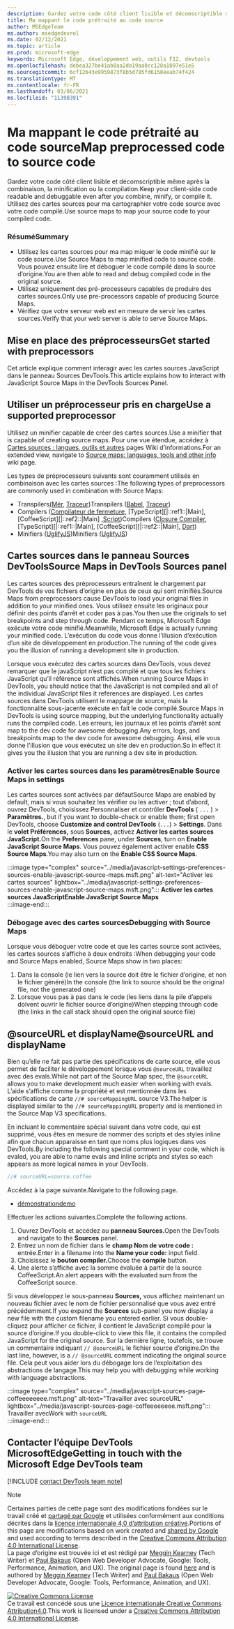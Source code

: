 ```yaml
---
description: Gardez votre code côté client lisible et décomscriptible même après la combinaison, la minification ou la compilation.
title: Ma mappant le code prétraité au code source
author: MSEdgeTeam
ms.author: msedgedevrel
ms.date: 02/12/2021
ms.topic: article
ms.prod: microsoft-edge
keywords: Microsoft Edge, développement web, outils F12, devtools
ms.openlocfilehash: debea327be41ab8aa2da19aa8cc128a1897e51e5
ms.sourcegitcommit: 6cf12643e9959873f8b5d785fd6158eeab74f424
ms.translationtype: MT
ms.contentlocale: fr-FR
ms.lasthandoff: 03/06/2021
ms.locfileid: "11398391"
---
```

<!-- Copyright Meggin Kearney and Paul Bakaus

   Licensed under the Apache License, Version 2.0 (the "License");
   you may not use this file except in compliance with the License.
   You may obtain a copy of the License at

       https://www.apache.org/licenses/LICENSE-2.0

   Unless required by applicable law or agreed to in writing, software
   distributed under the License is distributed on an "AS IS" BASIS,
   WITHOUT WARRANTIES OR CONDITIONS OF ANY KIND, either express or implied.
   See the License for the specific language governing permissions and
   limitations under the License.  -->  

# <a name="map-preprocessed-code-to-source-code"></a><span data-ttu-id="3e474-104">Ma mappant le code prétraité au code source</span><span class="sxs-lookup"><span data-stu-id="3e474-104">Map preprocessed code to source code</span></span>  

<span data-ttu-id="3e474-105">Gardez votre code côté client lisible et décomscriptible même après la combinaison, la minification ou la compilation.</span><span class="sxs-lookup"><span data-stu-id="3e474-105">Keep your client-side code readable and debuggable even after you combine, minify, or compile it.</span></span>  <span data-ttu-id="3e474-106">Utilisez des cartes sources pour ma cartographier votre code source avec votre code compilé.</span><span class="sxs-lookup"><span data-stu-id="3e474-106">Use source maps to map your source code to your compiled code.</span></span>  

### <a name="summary"></a><span data-ttu-id="3e474-107">Résumé</span><span class="sxs-lookup"><span data-stu-id="3e474-107">Summary</span></span>  

*   <span data-ttu-id="3e474-108">Utilisez les cartes sources pour ma map miquer le code minifié sur le code source.</span><span class="sxs-lookup"><span data-stu-id="3e474-108">Use Source Maps to map minified code to source code.</span></span>  <span data-ttu-id="3e474-109">Vous pouvez ensuite lire et déboguer le code compilé dans la source d’origine.</span><span class="sxs-lookup"><span data-stu-id="3e474-109">You are then able to read and debug compiled code in the original source.</span></span>  
*   <span data-ttu-id="3e474-110">Utilisez uniquement des pré-processeurs capables de produire des cartes sources.</span><span class="sxs-lookup"><span data-stu-id="3e474-110">Only use pre-processors capable of producing Source Maps.</span></span>  
*   <span data-ttu-id="3e474-111">Vérifiez que votre serveur web est en mesure de servir les cartes sources.</span><span class="sxs-lookup"><span data-stu-id="3e474-111">Verify that your web server is able to serve Source Maps.</span></span>  
    
<!--todo: add link to preprocessors capable of producing Source Maps when section is available -->  
<!--[]: /web/tools/setup/setup-preprocessors?#supported_preprocessors ""  -->  

## <a name="get-started-with-preprocessors"></a><span data-ttu-id="3e474-112">Mise en place des préprocesseurs</span><span class="sxs-lookup"><span data-stu-id="3e474-112">Get started with preprocessors</span></span>  

<span data-ttu-id="3e474-113">Cet article explique comment interagir avec les cartes sources JavaScript dans le panneau Sources DevTools.</span><span class="sxs-lookup"><span data-stu-id="3e474-113">This article explains how to interact with JavaScript Source Maps in the DevTools Sources Panel.</span></span>  <!--For a first overview of what preprocessors are, how each may help, and how Source Maps work; navigate to Set Up CSS & JS Preprocessors.  -->  

<!--todo: add link to Set Up CSS & JS Preprocessors when section is available -->  
<!--[]: /web/tools/setup/setup-preprocessors#debugging-and-editing-preprocessed-content ""  -->  

## <a name="use-a-supported-preprocessor"></a><span data-ttu-id="3e474-114">Utiliser un préprocesseur pris en charge</span><span class="sxs-lookup"><span data-stu-id="3e474-114">Use a supported preprocessor</span></span>  

<span data-ttu-id="3e474-115">Utilisez un minifier capable de créer des cartes sources.</span><span class="sxs-lookup"><span data-stu-id="3e474-115">Use a minifier that is capable of creating source maps.</span></span>  <!--For the most popular options, navigate to preprocessor support section.  -->  <span data-ttu-id="3e474-116">Pour une vue étendue, accédez à [Cartes sources : langues, outils et autres][GitHubWikiSourceMapsLanguagesTools] pages Wiki d’informations.</span><span class="sxs-lookup"><span data-stu-id="3e474-116">For an extended view, navigate to [Source maps: languages, tools and other info][GitHubWikiSourceMapsLanguagesTools] wiki page.</span></span>  

<!--todo: add link to display the preprocessor support section when section is available -->  
<!--[]: /web/tools/setup/setup-preprocessors?#supported_preprocessors ""  -->  

<span data-ttu-id="3e474-117">Les types de préprocesseurs suivants sont couramment utilisés en combinaison avec les cartes sources :</span><span class="sxs-lookup"><span data-stu-id="3e474-117">The following types of preprocessors are commonly used in combination with Source Maps:</span></span>  

*   <span data-ttu-id="3e474-118">Transpilers[\(Mér,][BabelJS] [Traceur][GitHubWikiGoogleTraceurCompiler]\)</span><span class="sxs-lookup"><span data-stu-id="3e474-118">Transpilers \([Babel][BabelJS], [Traceur][GitHubWikiGoogleTraceurCompiler]\)</span></span>  
*   <span data-ttu-id="3e474-119">Compilers \([Compilateur de fermeture,][GitHubGoogleClosureCompiler] [TypeScript][|::ref1::|Main], [CoffeeScript][|::ref2::|Main] [,Script][DartMain]\)</span><span class="sxs-lookup"><span data-stu-id="3e474-119">Compilers \([Closure Compiler][GitHubGoogleClosureCompiler], [TypeScript][|::ref1::|Main], [CoffeeScript][|::ref2::|Main], [Dart][DartMain]\)</span></span>  
*   <span data-ttu-id="3e474-120">Minifiers \([UglifyJS][GitHubMishooUglifyJS]\)</span><span class="sxs-lookup"><span data-stu-id="3e474-120">Minifiers \([UglifyJS][GitHubMishooUglifyJS]\)</span></span>  
    
## <a name="source-maps-in-devtools-sources-panel"></a><span data-ttu-id="3e474-121">Cartes sources dans le panneau Sources DevTools</span><span class="sxs-lookup"><span data-stu-id="3e474-121">Source Maps in DevTools Sources panel</span></span>  

<span data-ttu-id="3e474-122">Les cartes sources des préprocesseurs entraînent le chargement par DevTools de vos fichiers d’origine en plus de ceux qui sont minifiés.</span><span class="sxs-lookup"><span data-stu-id="3e474-122">Source Maps from preprocessors cause DevTools to load your original files in addition to your minified ones.</span></span>  <span data-ttu-id="3e474-123">Vous utilisez ensuite les originaux pour définir des points d’arrêt et coder pas à pas.</span><span class="sxs-lookup"><span data-stu-id="3e474-123">You then use the originals to set breakpoints and step through code.</span></span>  <span data-ttu-id="3e474-124">Pendant ce temps, Microsoft Edge exécute votre code minifié.</span><span class="sxs-lookup"><span data-stu-id="3e474-124">Meanwhile, Microsoft Edge is actually running your minified code.</span></span>  <span data-ttu-id="3e474-125">L’exécution du code vous donne l’illusion d’exécution d’un site de développement en production.</span><span class="sxs-lookup"><span data-stu-id="3e474-125">The running of the code gives you the illusion of running a development site in production.</span></span>  

<span data-ttu-id="3e474-126">Lorsque vous exécutez des cartes sources dans DevTools, vous devez remarquer que le javaScript n’est pas compilé et que tous les fichiers JavaScript qu’il référence sont affichés.</span><span class="sxs-lookup"><span data-stu-id="3e474-126">When running Source Maps in DevTools, you should notice that the JavaScript is not compiled and all of the individual JavaScript files it references are displayed.</span></span>  <span data-ttu-id="3e474-127">Les cartes sources dans DevTools utilisent le mappage de source, mais la fonctionnalité sous-jacente exécute en fait le code compilé.</span><span class="sxs-lookup"><span data-stu-id="3e474-127">Source Maps in DevTools is using source mapping, but the underlying functionality actually runs the compiled code.</span></span>  <span data-ttu-id="3e474-128">Les erreurs, les journaux et les points d’arrêt sont map to the dev code for awesome debugging.</span><span class="sxs-lookup"><span data-stu-id="3e474-128">Any errors, logs, and breakpoints map to the dev code for awesome debugging.</span></span>  <span data-ttu-id="3e474-129">Ainsi, elle vous donne l’illusion que vous exécutez un site dev en production.</span><span class="sxs-lookup"><span data-stu-id="3e474-129">So in effect it gives you the illusion that you are running a dev site in production.</span></span>  

### <a name="enable-source-maps-in-settings"></a><span data-ttu-id="3e474-130">Activer les cartes sources dans les paramètres</span><span class="sxs-lookup"><span data-stu-id="3e474-130">Enable Source Maps in settings</span></span>  

<span data-ttu-id="3e474-131">Les cartes sources sont activées par défaut</span><span class="sxs-lookup"><span data-stu-id="3e474-131">Source Maps are enabled by default</span></span><!-- \(as of Microsoft Edge 39\)--><span data-ttu-id="3e474-132">, mais si vous souhaitez les vérifier ou les activer ; tout d’abord, ouvrez DevTools, choisissez Personnaliser et contrôler **DevTools** \( `...` \) > **Paramètres.**</span><span class="sxs-lookup"><span data-stu-id="3e474-132">, but if you want to double-check or enable them; first open DevTools, choose **Customize and control DevTools** \(`...`\) > **Settings**.</span></span>  <span data-ttu-id="3e474-133">Dans le **volet Préférences,** sous **Sources,** activez **Activer les cartes sources JavaScript.**</span><span class="sxs-lookup"><span data-stu-id="3e474-133">On the **Preferences** pane, under **Sources**, turn on **Enable JavaScript Source Maps**.</span></span>  <span data-ttu-id="3e474-134">Vous pouvez également activer enable **CSS Source Maps**.</span><span class="sxs-lookup"><span data-stu-id="3e474-134">You may also turn on the **Enable CSS Source Maps**.</span></span>  

:::image type="complex" source="../media/javascript-settings-preferences-sources-enable-javascript-source-maps.msft.png" alt-text="Activer les cartes sources" lightbox="../media/javascript-settings-preferences-sources-enable-javascript-source-maps.msft.png":::
   **<span data-ttu-id="3e474-136">Activer les cartes sources JavaScript</span><span class="sxs-lookup"><span data-stu-id="3e474-136">Enable JavaScript Source Maps</span></span>**  
:::image-end:::  

### <a name="debugging-with-source-maps"></a><span data-ttu-id="3e474-137">Débogage avec des cartes sources</span><span class="sxs-lookup"><span data-stu-id="3e474-137">Debugging with Source Maps</span></span>  

<span data-ttu-id="3e474-138">Lorsque vous déboguer votre code et que les cartes source sont activées, les cartes sources s’affiche à deux endroits :</span><span class="sxs-lookup"><span data-stu-id="3e474-138">When debugging your code and Source Maps enabled, Source Maps show in two places:</span></span>  

1.  <span data-ttu-id="3e474-139">Dans la console \(le lien vers la source doit être le fichier d’origine, et non le fichier généré\)</span><span class="sxs-lookup"><span data-stu-id="3e474-139">In the console \(the link to source should be the original file, not the generated one\)</span></span>  
1.  <span data-ttu-id="3e474-140">Lorsque vous pas à pas dans le code \(les liens dans la pile d’appels doivent ouvrir le fichier source d’origine\)</span><span class="sxs-lookup"><span data-stu-id="3e474-140">When stepping through code \(the links in the call stack should open the original source file\)</span></span>  
    
<!--todo: add link to debugging your code when section is available -->  
<!--[DebugBreakpointsStepCode]: ../debug/breakpoints/step-code.md ""  -->  

## <a name="sourceurl-and-displayname"></a><span data-ttu-id="3e474-141">@sourceURL et displayName</span><span class="sxs-lookup"><span data-stu-id="3e474-141">@sourceURL and displayName</span></span>  

<span data-ttu-id="3e474-142">Bien qu’elle ne fait pas partie des spécifications de carte source, elle vous permet de faciliter le développement lorsque vous `@sourceURL` travaillez avec des evals.</span><span class="sxs-lookup"><span data-stu-id="3e474-142">While not part of the Source Map spec, the `@sourceURL` allows you to make development much easier when working with evals.</span></span>  <span data-ttu-id="3e474-143">L’aide s’affiche comme la propriété et est mentionnée dans les spécifications de carte `//# sourceMappingURL` source V3.</span><span class="sxs-lookup"><span data-stu-id="3e474-143">The helper is displayed similar to the `//# sourceMappingURL` property and is mentioned in the Source Map V3 specifications.</span></span>  

<span data-ttu-id="3e474-144">En incluant le commentaire spécial suivant dans votre code, qui est supprimé, vous êtes en mesure de nommer des scripts et des styles inline afin que chacun apparaisse en tant que noms plus logiques dans vos DevTools.</span><span class="sxs-lookup"><span data-stu-id="3e474-144">By including the following special comment in your code, which is evaled, you are able to name evals and inline scripts and styles so each appears as more logical names in your DevTools.</span></span>  

```javascript
//# sourceURL=source.coffee
```  

<span data-ttu-id="3e474-145">Accédez à la page suivante.</span><span class="sxs-lookup"><span data-stu-id="3e474-145">Navigate to the following page.</span></span>  

*   [<span data-ttu-id="3e474-146">démonstration</span><span class="sxs-lookup"><span data-stu-id="3e474-146">demo</span></span>][CssNinjaDemoSourceMapping]

<span data-ttu-id="3e474-147">Effectuer les actions suivantes.</span><span class="sxs-lookup"><span data-stu-id="3e474-147">Complete the following actions.</span></span>  

1.  <span data-ttu-id="3e474-148">Ouvrez DevTools et accédez au **panneau Sources.**</span><span class="sxs-lookup"><span data-stu-id="3e474-148">Open the DevTools and navigate to the **Sources** panel.</span></span>  
1.  <span data-ttu-id="3e474-149">Entrez un nom de fichier dans le **champ Nom de votre code :** entrée.</span><span class="sxs-lookup"><span data-stu-id="3e474-149">Enter in a filename into the **Name your code:** input field.</span></span>  
1.  <span data-ttu-id="3e474-150">Choisissez le **bouton compiler.**</span><span class="sxs-lookup"><span data-stu-id="3e474-150">Choose the **compile** button.</span></span>  
1.  <span data-ttu-id="3e474-151">Une alerte s’affiche avec la somme évaluée à partir de la source CoffeeScript.</span><span class="sxs-lookup"><span data-stu-id="3e474-151">An alert appears with the evaluated sum from the CoffeeScript source.</span></span>  
    
<span data-ttu-id="3e474-152">Si vous développez le sous-panneau **Sources,** vous affichez maintenant un nouveau fichier avec le nom de fichier personnalisé que vous avez entré précédemment.</span><span class="sxs-lookup"><span data-stu-id="3e474-152">If you expand the **Sources** sub-panel you now display a new file with the custom filename you entered earlier.</span></span>  <span data-ttu-id="3e474-153">Si vous double-cliquez pour afficher ce fichier, il contient le JavaScript compilé pour la source d’origine.</span><span class="sxs-lookup"><span data-stu-id="3e474-153">If you double-click to view this file, it contains the compiled JavaScript for the original source.</span></span>  <span data-ttu-id="3e474-154">Sur la dernière ligne, toutefois, se trouve un commentaire indiquant `// @sourceURL` le fichier source d’origine.</span><span class="sxs-lookup"><span data-stu-id="3e474-154">On the last line, however, is a `// @sourceURL` comment indicating the original source file.</span></span>  <span data-ttu-id="3e474-155">Cela peut vous aider lors du débogage lors de l’exploitation des abstractions de langage.</span><span class="sxs-lookup"><span data-stu-id="3e474-155">This may help you with debugging while working with language abstractions.</span></span>  

:::image type="complex" source="../media/javascript-sources-page-coffeeeeeeee.msft.png" alt-text="Travailler avec sourceURL" lightbox="../media/javascript-sources-page-coffeeeeeeee.msft.png":::
   <span data-ttu-id="3e474-157">Travailler avec</span><span class="sxs-lookup"><span data-stu-id="3e474-157">Work with</span></span> `sourceURL`  
:::image-end:::  

## <a name="getting-in-touch-with-the-microsoft-edge-devtools-team"></a><span data-ttu-id="3e474-158">Contacter l’équipe DevTools MicrosoftEdge</span><span class="sxs-lookup"><span data-stu-id="3e474-158">Getting in touch with the Microsoft Edge DevTools team</span></span>

[!INCLUDE [contact DevTools team note](../includes/contact-devtools-team-note.md)]  

<!-- links -->  

[BabelJS]: https://babeljs.io "Il s’agit d’un compilateur JavaScript"  

[CoffeeScriptMain]: https://coffeescript.org "CoffeeScript"  

[CssNinjaDemoSourceMapping]: https://www.thecssninja.com/demo/source_mapping/compile.html "Exemple simple d’appellation d’eval sourceURL //#"  

[DartMain]: https://www.dartlang.org "Langage de programmation Der"  

[GitHubGoogleClosureCompiler]: https://github.com/google/closure-compiler "google/fermeture-compilateur | GitHub"  

[GitHubMishooUglifyJS]: https://github.com/mishoo/UglifyJS "erreur/UglifyJS | GitHub"  

[GitHubWikiSourceMapsLanguagesTools]: https://github.com/ryanseddon/source-map/wiki/Source-maps:-languages,-tools-and-other-info "Cartes sources : langues, outils et autres informations | Wiki GitHub"  

[GitHubWikiGoogleTraceurCompiler]: https://github.com/google/traceur-compiler/wiki/Getting-Started "Getting Started - google/traceur-compiler | Wiki GitHub"  

[TypeScriptMain]: https://www.typescriptlang.org "TypeScript"  

> [!NOTE]
> <span data-ttu-id="3e474-168">Certaines parties de cette page sont des modifications fondées sur le travail créé et [partagé par Google][GoogleSitePolicies] et utilisées conformément aux conditions décrites dans la [licence internationale 4,0 d’attribution créative][CCA4IL].</span><span class="sxs-lookup"><span data-stu-id="3e474-168">Portions of this page are modifications based on work created and [shared by Google][GoogleSitePolicies] and used according to terms described in the [Creative Commons Attribution 4.0 International License][CCA4IL].</span></span>  
> <span data-ttu-id="3e474-169">La page d’origine est trouvée ici et est rédigé par [Meggin Kearney][MegginKearney] \(Tech Writer\) et [Paul Bakaus][PaulBakaus] \(Open Web Developer Advocate, Google: Tools, Performance, Animation, and UX\). [](https://developers.google.com/web/tools/chrome-devtools/javascript/source-maps)</span><span class="sxs-lookup"><span data-stu-id="3e474-169">The original page is found [here](https://developers.google.com/web/tools/chrome-devtools/javascript/source-maps) and is authored by [Meggin Kearney][MegginKearney] \(Tech Writer\) and [Paul Bakaus][PaulBakaus] \(Open Web Developer Advocate, Google: Tools, Performance, Animation, and UX\).</span></span>  

[![Creative Commons License][CCby4Image]][CCA4IL]  
<span data-ttu-id="3e474-171">Ce travail est concédé sous une [Licence internationale Creative Commons Attribution4.0][CCA4IL].</span><span class="sxs-lookup"><span data-stu-id="3e474-171">This work is licensed under a [Creative Commons Attribution 4.0 International License][CCA4IL].</span></span>  

[CCA4IL]: https://creativecommons.org/licenses/by/4.0  
[CCby4Image]: https://i.creativecommons.org/l/by/4.0/88x31.png  
[GoogleSitePolicies]: https://developers.google.com/terms/site-policies  
[KayceBasques]: https://developers.google.com/web/resources/contributors/kaycebasques  
[MegginKearney]: https://developers.google.com/web/resources/contributors/megginkearney  
[PaulBakaus]: https://developers.google.com/web/resources/contributors/pbakaus  
